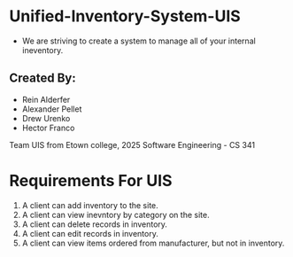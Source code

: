 # Unified-Inventory-System-UIS

- We are striving to create a system to manage all of your internal ineventory.

## Created By:
- Rein Alderfer
- Alexander Pellet
- Drew Urenko
- Hector Franco  

Team UIS from Etown college, 2025 Software Engineering - CS 341

# Requirements For UIS

1. A client can add inventory to the site.
2. A client can view inevntory by category on the site.
3. A client can delete records in inventory.
4. A client can edit records in inventory.
5. A client can view items ordered from manufacturer, but not in inventory.